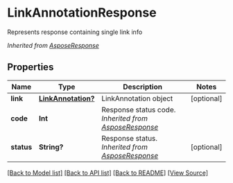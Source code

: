 ﻿# LinkAnnotationResponse
Represents response containing single link info

*Inherited from [AsposeResponse](AsposeResponse.md)*
## Properties
Name | Type | Description | Notes
------------ | ------------- | ------------- | -------------
**link** | [**LinkAnnotation?**](LinkAnnotation.md) | LinkAnnotation object | [optional]
**code** | **Int** | Response status code.<br />*Inherited from [AsposeResponse](AsposeResponse.md)* | 
**status** | **String?** | Response status.<br />*Inherited from [AsposeResponse](AsposeResponse.md)* | [optional]

[[Back to Model list]](../README.md#documentation-for-models) [[Back to API list]](../README.md#documentation-for-api-endpoints) [[Back to README]](../README.md) [[View Source]](../AsposePdfCloud/Models/LinkAnnotationResponse.swift)

